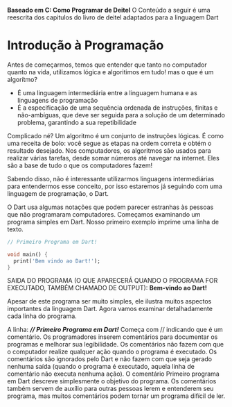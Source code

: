 **Baseado em C: Como Programar de Deitel**
O Conteúdo a seguir é uma reescrita dos capitulos do livro de deitel adaptados para a linguagem Dart

# Introdução à Programação 
Antes de começarmos, temos que entender que tanto no computador quanto na vida, utilizamos lógica e algoritimos em tudo! mas o que é um algorítmo?
 - É uma linguagem intermediária entre a linguagem humana e as linguagens de programação
 - É a especificação de uma sequência ordenada de instruções, finitas e não-ambíguas, que deve ser seguida para a solução de um determinado problema, garantindo a sua repetibilidade

Complicado né? Um algoritmo é um conjunto de instruções lógicas. É como uma receita de bolo: você segue as etapas na ordem correta e obtém o resultado desejado. Nos computadores, os algoritmos são usados para realizar várias tarefas, desde somar números até navegar na internet. Eles são a base de tudo o que os computadores fazem!

Sabendo disso, não é interessante utilizarmos linguagens intermediárias para entendermos esse conceito, por isso estaremos já seguindo com uma linguagem de programação, o Dart.

O Dart usa algumas notações que podem parecer estranhas às pessoas que não programaram computadores. Começamos examinando um programa simples em Dart. Nosso primeiro exemplo imprime uma linha de texto.



```dart
// Primeiro Programa em Dart!

void main() {
  print('Bem vindo ao Dart!');
}
```

SAIDA DO PROGRAMA (O QUE APARECERÁ QUANDO O PROGRAMA FOR EXECUTADO, TAMBÉM CHAMADO DE OUTPUT): **Bem-vindo ao Dart!**

Apesar de este programa ser muito simples, ele ilustra muitos aspectos importantes da linguagem Dart. Agora vamos examinar detalhadamente cada linha do programa.

A linha: _**// Primeiro Programa em Dart!**_ 
Começa com // indicando que é um comentário. Os programadores inserem comentários para documentar os programas e melhorar sua legibilidade. Os comentários não fazem com que o computador realize qualquer ação quando o programa é executado. Os comentários são ignorados pelo Dart e não fazem com que seja gerado nenhuma saída (quando o programa é executado, aquela linha de comentário não executa nenhuma ação). O comentário Primeiro programa em Dart descreve simplesmente o objetivo do programa. Os comentários também servem de auxílio para outras pessoas lerem e entenderem seu programa, mas muitos comentários podem tornar um programa difícil de ler.

